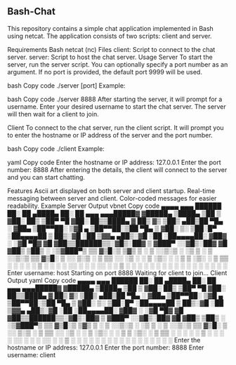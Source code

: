 ## Bash-Chat
This repository contains a simple chat application implemented in Bash using netcat. The application consists of two scripts: client and server.

Requirements
Bash
netcat (nc)
Files
client: Script to connect to the chat server.
server: Script to host the chat server.
Usage
Server
To start the server, run the server script. You can optionally specify a port number as an argument. If no port is provided, the default port 9999 will be used.

bash
Copy code
./server [port]
Example:

bash
Copy code
./server 8888
After starting the server, it will prompt for a username. Enter your desired username to start the chat server. The server will then wait for a client to join.

Client
To connect to the chat server, run the client script. It will prompt you to enter the hostname or IP address of the server and the port number.

bash
Copy code
./client
Example:

yaml
Copy code
Enter the hostname or IP address: 127.0.0.1
Enter the port number: 8888
After entering the details, the client will connect to the server and you can start chatting.

Features
Ascii art displayed on both server and client startup.
Real-time messaging between server and client.
Color-coded messages for easier readability.
Example
Server Output
vbnet
Copy code
 ▄▄▄▄    ▄▄▄        ██████  ██░ ██     ▄████▄   ██░ ██  ▄▄▄     ▄▄▄█████▓
▓█████▄ ▒████▄    ▒██    ▒ ▓██░ ██▒   ▒██▀ ▀█  ▓██░ ██▒▒████▄   ▓  ██▒ ▓▒
▒██▒ ▄██▒██  ▀█▄  ░ ▓██▄   ▒██▀▀██░   ▒▓█    ▄ ▒██▀▀██░▒██  ▀█▄ ▒ ▓██░ ▒░
▒██░█▀  ░██▄▄▄▄██   ▒   ██▒░▓█ ░██    ▒▓▓▄ ▄██▒░▓█ ░██ ░██▄▄▄▄██░ ▓██▓ ░
░▓█   ▀█▓ ▓█   ▓██▒▒██████▒▒░▓█▒░██▓   ▒ ▓███▀ ░░▓█▒░██▓ ▓█   ▓██▒ ▒██▒ ░
░▒▓███▀▒ ▒▒   ▓▒█░▒ ▒▓▒ ▒ ░ ▒ ░░▒░▒   ░ ░▒ ▒  ░ ▒ ░░▒░▒ ▒▒   ▓▒█░ ▒ ░░
▒░▒   ░   ▒   ▒▒ ░░ ░▒  ░ ░ ▒ ░▒░ ░     ░  ▒    ▒ ░▒░ ░  ▒   ▒▒ ░   ░
 ░    ░   ░   ▒   ░  ░  ░   ░  ░░ ░   ░         ░  ░░ ░  ░   ▒    ░
 ░            ░  ░      ░   ░  ░  ░   ░ ░       ░  ░  ░      ░  ░
      ░                               ░
Enter username: host
Starting on port 8888
Waiting for client to join...
Client Output
yaml
Copy code
 ▄▄▄▄    ▄▄▄        ██████  ██░ ██     ▄████▄   ██░ ██  ▄▄▄     ▄▄▄█████▓
▓█████▄ ▒████▄    ▒██    ▒ ▓██░ ██▒   ▒██▀ ▀█  ▓██░ ██▒▒████▄   ▓  ██▒ ▓▒
▒██▒ ▄██▒██  ▀█▄  ░ ▓██▄   ▒██▀▀██░   ▒▓█    ▄ ▒██▀▀██░▒██  ▀█▄ ▒ ▓██░ ▒░
▒██░█▀  ░██▄▄▄▄██   ▒   ██▒░▓█ ░██    ▒▓▓▄ ▄██▒░▓█ ░██ ░██▄▄▄▄██░ ▓██▓ ░
░▓█   ▀█▓ ▓█   ▓██▒▒██████▒▒░▓█▒░██▓   ▒ ▓███▀ ░░▓█▒░██▓ ▓█   ▓██▒ ▒██▒ ░
░▒▓███▀▒ ▒▒   ▓▒█░▒ ▒▓▒ ▒ ░ ▒ ░░▒░▒   ░ ░▒ ▒  ░ ▒ ░░▒░▒ ▒▒   ▓▒█░ ▒ ░░
▒░▒   ░   ▒   ▒▒ ░░ ░▒  ░ ░ ▒ ░▒░ ░     ░  ▒    ▒ ░▒░ ░  ▒   ▒▒ ░   ░
 ░    ░   ░   ▒   ░  ░  ░   ░  ░░ ░   ░         ░  ░░ ░  ░   ▒    ░
 ░            ░  ░      ░   ░  ░  ░   ░ ░       ░  ░  ░      ░  ░
      ░                               ░
Enter the hostname or IP address: 127.0.0.1
Enter the port number: 8888
Enter username: client
